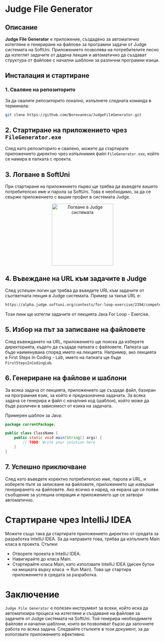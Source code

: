 # Judge File Generator

## Описание

**Judge File Generator** е приложение, създадено за автоматично изтегляне и генериране на файлове за програмни задачи от Judge системата на SoftUni. Приложението позволява на потребителите лесно да изтеглят задачите от дадена лекция и автоматично да създават структура от файлове с начални шаблони за различни програмни езици.

## Инсталация и стартиране

### 1. Сваляне на репозиторито

За да свалите репозиторито локално, изпълнете следната команда в терминала:

```bash
git clone https://github.com/Borovaneca/JudgeFileGenerator.git
```

## 2. Стартиране на приложението чрез `FileGenerator.exe`

След като репозиторито е свалено, можете да стартирате приложението директно чрез изпълнимия файл `FileGenerator.exe`, който се намира в папката с проекта.

## 3. Логване в SoftUni

При стартиране на приложението първо ще трябва да въведете вашето потребителско име и парола за SoftUni. Това е необходимо, за да се свърже приложението с вашия профил в системата Judge.
<div align="center">
  <img src="images/image.png" alt="Логване в Judge системата" width="200"/>
</div>

## 4. Въвеждане на URL към задачите в Judge

След успешен логин ще трябва да въведете URL към задачите от съответната лекция в Judge системата. Пример за такъв URL е:
```bash
https://alpha.judge.softuni.org/contests/for-loop-exercise/2394/compete
```
Този линк ще изтегли задачите от лекцията Java For Loop - Exercise.

## 5. Избор на път за записване на файловете

След въвеждането на URL, приложението ще поиска да изберете директорията, където да създаде папката с файловете. Папката ще бъде наименувана според името на лекцията. Например, ако лекцията е First Steps In Coding - Lab, името на папката ще бъде `FirstStepsInCodingLab`.

## 6. Генериране на файлове и шаблони

За всяка задача от лекцията, приложението ще създаде файл, базиран на програмния език, за който е предназначена задачата. За всяка задача се генерира и файл с началния код (шаблон), който може да бъде различен в зависимост от езика на задачата.

Примерен шаблон за Java:
```java
package currentPackage;

public class ClassName {
    public static void main(String[] args) {
        // TODO: Write your solution here
    }
}
```

## 7. Успешно приключване

След като въведете коректно потребителско име, парола и URL, и изберете пътя за записване на файловете, приложението ще извърши генерирането на файловете. Ако всичко е наред, на екрана ще се появи съобщение за успешна операция и приложението ще се затвори автоматично.

# Стартиране чрез IntelliJ IDEA

Можете също така да стартирате приложението директно от средата за разработка IntelliJ IDEA. За да направите това, трябва да изпълните Main класа в проекта.
Стъпки:
- Отворете проекта в IntelliJ IDEA.
- Навигирайте до класа Main.
- Стартирайте класа Main, като използвате IntelliJ IDEA (десен бутон на мишката върху класа -> Run Main).
Това ще стартира приложението в средата за разработка.

# Заключение

`Judge File Generator` е полезен инструмент за всеки, който иска да автоматизира процеса на изтегляне и създаване на файлове за задачите от Judge системата на SoftUni. Той генерира необходимите файлове и начални шаблони, които ви позволяват бързо да започнете работа по всяка задача. Следвайте стъпките в този документ, за да използвате приложението ефективно.
